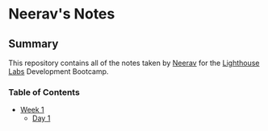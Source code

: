 # Neerav's Notes

## Summary
This repository contains all of the notes taken by [Neerav](https://github.com/neerav-dev) for the [Lighthouse Labs](https://www.lighthouselabs.ca/) Development Bootcamp.

### Table of Contents
* [Week 1](/Week_1)
  * [Day 1](/Week_1/Day_1)
